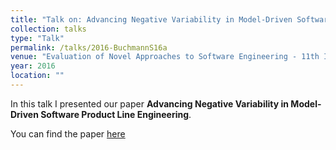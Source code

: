 ```yaml
---
title: "Talk on: Advancing Negative Variability in Model-Driven Software Product Line Engineering"
collection: talks
type: "Talk"
permalink: /talks/2016-BuchmannS16a
venue: "Evaluation of Novel Approaches to Software Engineering - 11th International Conference, ENASE 2016, Rome, Italy, April 27-28, 2016, Revised Selected Papers"
year: 2016
location: ""
---
```


In this talk I presented our paper **Advancing Negative Variability in Model-Driven Software Product Line Engineering**.

You can find the paper [here](https://tbuchmann.github.io/publication/2016-BuchmannS16a)